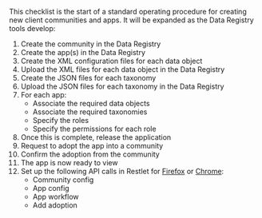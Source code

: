 This checklist is the start of a standard operating procedure for creating new client communities and apps.  It will be expanded as the Data Registry tools develop:

1. Create the community in the Data Registry
1. Create the app(s) in the Data Registry
1. Create the XML configuration files for each data object
1. Upload the XML files for each data object in the Data Registry
1. Create the JSON files for each taxonomy
1. Upload the JSON files for each taxonomy in the Data Registry
1. For each app:
    * Associate the required data objects
    * Associate the required taxonomies
    * Specify the roles
    * Specify the permissions for each role
1. Once this is complete, release the application
1. Request to adopt the app into a community
1. Confirm the adoption from the community
1. The app is now ready to view
1. Set up the following API calls in Restlet for [Firefox](https://addons.mozilla.org/en-US/firefox/addon/rester/) or [Chrome](https://chrome.google.com/webstore/search/client):
    * Community config
    * App config
    * App workflow
    * Add adoption